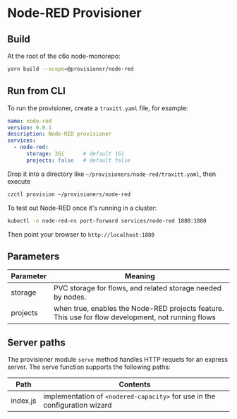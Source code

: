 # Node-RED Provisioner

## Build

At the root of the c6o node-monorepo:

```bash
yarn build --scope=@provisioner/node-red
```

## Run from CLI

To run the provisioner, create a `traxitt.yaml` file, for example:

```yaml
name: node-red
version: 0.0.1
description: Node-RED provisioner
services:
  - node-red:
      storage: 2Gi      # default 1Gi
      projects: false   # default false
```

Drop it into a directory like `~/provisioners/node-red/traxitt.yaml`, then execute

```bash
czctl provision ~/provisioners/node-red
```

To test out Node-RED once it's running in a cluster:

``` bash
kubectl -n node-red-ns port-forward services/node-red 1880:1880
```

Then point your browser to `http://localhost:1880`

## Parameters

| Parameter | Meaning |
| --------- | ------- |
| storage | PVC storage for flows, and related storage needed by nodes.
| projects | when true, enables the Node-RED projects feature.  This use for flow development, not running flows |

## Server paths

The provisioner module `serve` method handles HTTP requets for an express server.  The serve function supports the following paths:

| Path | Contents |
| --------- | ------- |
| index.js | implementation of `<nodered-capacity>` for use in the configuration wizard |
